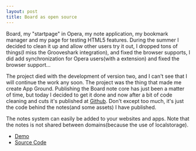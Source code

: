 ```yaml
---
layout: post
title: Board as open source
---
```

Board, my "startpage" in Opera, my note application, my bookmark manager and my page for testing HTML5 features. During the summer I decided to clean it up and allow other users try it out, I dropped tons of things(I miss the Grooveshark integration), and fixed the browser supports, I did add synchronization for Opera users(with a extension) and fixed the browser support...

The project died with the development of version two, and I can't see that I will continue the work any soon. The project was the thing that made me create App Ground. Publishing the Board note core has just been a matter of time, but today I decided to get it done and now after a bit of code cleaning and cuts it's published at [Github][1]. Don't except too much, it's just the code behind the notes(and some assets) I have published.

The notes system can easily be added to your websites and apps. Note that the notes is not shared between domains(because the use of localstorage).

 - [Demo][2]
 - [Source Code][1]

[1]: https://github.com/Abbe98/Board
[2]: http://abbe98.github.io/Board/